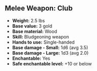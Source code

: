 ## Melee Weapon: Club
- **Weight:** 2.5 lbs
- **Base value:** 3 gold
- **Base material:** Wood
- **Skill:** Bludgeoning weapon
- **Hands to use:** Single-handed
- **Base damage - Small:** 1d6 (avg 3.5)
- **Base damage - Large:** 1d3 (avg 2.0)
- **Enchantable:** Yes
- **Safe enchantable level:** +10 or below
